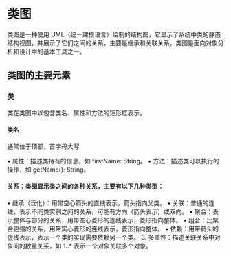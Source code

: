 # 类图

类图是一种使用 UML（统一建模语言）绘制的结构图，它显示了系统中类的静态结构视图，并展示了它们之间的关系，主要是继承和关联关系。类图是面向对象分析和设计中的基本工具之一。

## 类图的主要元素

### 类

类在类图中以包含类名、属性和方法的矩形框表示。

#### 类名

通常位于顶部，首字母大写

• 属性：描述类持有的信息，如 firstName: String。
• 方法：描述类可以执行的操作，如 getName(): String。

#### 关系：类图显示类之间的各种关系，主要有以下几种类型：

• 继承（泛化）：用带空心箭头的直线表示，箭头指向父类。
• 关联：普通的连线，表示不同类实例之间的关系，可能有方向（箭头表示）或双向。
• 聚合：表示整体与部分的关系，用带空心菱形的连线表示，菱形指向整体。
• 组合：比聚合更强的关系，用带实心菱形的连线表示，菱形指向整体。
• 依赖：用带箭头的虚线表示，表示一个类的实现需要依赖另一个类。 3. 多重性：描述关联关系中对象间的数量关系，如 1..\* 表示一个对象关联多个对象。
